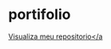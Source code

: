 # portifolio


<a href="https://xgabiez.github.io/portifoliogit.github.io/">Visualiza meu repositorio</a
